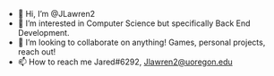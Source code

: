 - 👋 Hi, I’m @JLawren2
- 👀 I’m interested in Computer Science but specifically Back End Development.
- 💞️ I’m looking to collaborate on anything! Games, personal projects, reach out!
- 📫 How to reach me Jared#6292, Jlawren2@uoregon.edu



